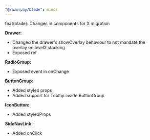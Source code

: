 ```yaml
---
"@razorpay/blade": minor
---
```


feat(blade): Changes in components for X migration

**Drawer:**
- Changed the drawer's showOverlay behaviour to not mandate the overlay on level2 stacking
- Exposed ref

**RadioGroup:**
- Exposed event in onChange

**ButtonGroup:**
- Added styled props
- Added support for Tooltip inside ButtonGroup

**IconButton:**
- Added styledProps

**SideNavLink:**
- Added onClick
